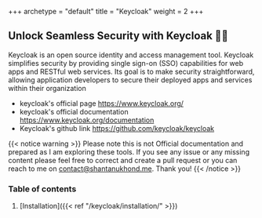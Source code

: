 +++ 
archetype = "default" 
title = "Keycloak" 
weight = 2 
+++


## Unlock Seamless Security with Keycloak 🔐🔑

Keycloak is an open source identity and access management tool. Keycloak simplifies security by providing single sign-on (SSO) capabilities for web apps and RESTful web services. Its goal is to make security straightforward, allowing application developers to secure their deployed apps and services within their organization


* keycloak's official page https://www.keycloak.org/
* keycloak's official documentation https://www.keycloak.org/documentation
* Keycloak's github link https://github.com/keycloak/keycloak

{{< notice warning >}}
Please note this is not Official documentation and prepared as I am exploring these tools. If you see any issue or any missing content please feel free to correct and create a pull request or you can reach to me on contact@shantanukhond.me. Thank you!
{{< /notice >}}

### Table of contents
1. [Installation]({{< ref "/keycloak/installation/" >}})
